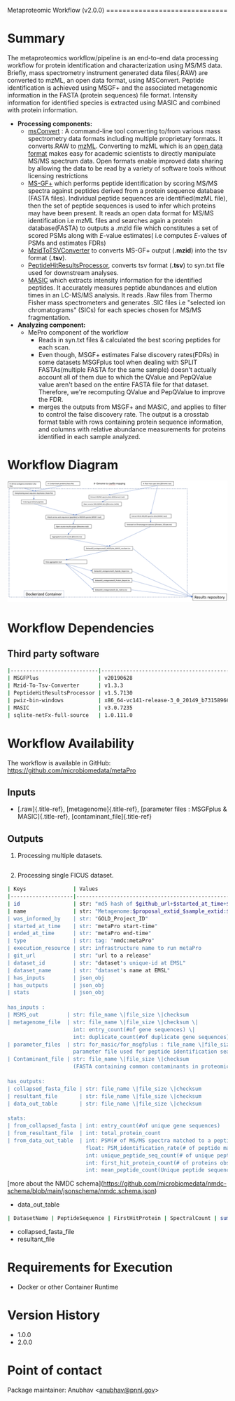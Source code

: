 Metaproteomic Workflow (v2.0.0) ==============================

# Summary

The metaproteomics workflow/pipeline is an end-to-end data processing
workflow for protein identification and characterization using MS/MS
data. Briefly, mass spectrometry instrument generated data files(.RAW)
are converted to mzML, an open data format, using MSConvert. Peptide
identification is achieved using MSGF+ and the associated metagenomic
information in the FASTA (protein sequences) file format. Intensity
information for identified species is extracted using MASIC and combined
with protein information.

-   **Processing components:**
    -   [msConvert](http://proteowizard.sourceforge.net/tools/msconvert.html)
        : A command-line tool converting to/from various mass
        spectrometry data formats including multiple proprietary
        formats. It converts.RAW to [mzML](http://www.psidev.info/mzML).
        Converting to mzML which is an [open data
        format](https://www.ncbi.nlm.nih.gov/pmc/articles/PMC3518119/)
        makes easy for academic scientists to directly manipulate MS/MS
        spectrum data. Open formats enable improved data sharing by
        allowing the data to be read by a variety of software tools
        without licensing restrictions
    -   [MS-GF+](https://www.nature.com/articles/ncomms6277) which
        performs peptide identification by scoring MS/MS spectra against
        peptides derived from a protein sequence database (FASTA files).
        Individual peptide sequences are identified(mzML file), then the
        set of peptide sequences is used to infer which proteins may
        have been present. It reads an open data format for MS/MS
        identification i.e mzML files and searches again a protein
        database(FASTA) to outputs a .mzId file which constitutes a set
        of scored PSMs along with *E*-value estimates( i.e computes
        *E*-values of PSMs and estimates FDRs)
    -   [MzidToTSVConverter](https://msgfplus.github.io/msgfplus/MzidToTsv.html)
        to converts MS-GF+ output (**.mzid**) into the tsv format
        (**.tsv**).
    -   [PeptideHitResultsProcessor](https://omics.pnl.gov/software/peptide-hit-results-processor),
        converts tsv format (**.tsv**) to syn.txt file used for
        downstream analyses.
    -   [MASIC](https://www.ncbi.nlm.nih.gov/pmc/articles/PMC2487672/)
        which extracts intensity information for the identified
        peptides. It accurately measures peptide abundances and elution
        times in an LC-MS/MS analysis. It reads .Raw files from Thermo
        Fisher mass spectrometers and generates .SIC files i.e "selected
        ion chromatograms" (SICs) for each species chosen for MS/MS
        fragmentation.
-   **Analyzing component:**
    -   MePro component of the workflow
        -   Reads in syn.txt files & calculated the best scoring
            peptides for each scan.
        -   Even though, MSGF+ estimates False discovery rates(FDRs) in
            some datasets MSGFplus tool when dealing with SPLIT
            FASTAs(multiple FASTA for the same sample) doesn't actually
            account all of them due to which the QValue and PepQValue
            value aren't based on the entire FASTA file for that
            dataset. Therefore, we're recomputing QValue and PepQValue
            to improve the FDR.
        -   merges the outputs from MSGF+ and MASIC, and applies to
            filter to control the false discovery rate. The output is a
            crosstab format table with rows containing protein sequence
            information, and columns with relative abundance
            measurements for proteins identified in each sample
            analyzed.

# Workflow Diagram

![image](../../_static/images/7_Metaproteomics_detailed_workflow_diagram.png)

# Workflow Dependencies

## Third party software

``` bash
|----------------------------|------------------------------------------|
| MSGFPlus                   | v20190628                                |
| Mzid-To-Tsv-Converter      | v1.3.3                                   |
| PeptideHitResultsProcessor | v1.5.7130                                |
| pwiz-bin-windows           | x86_64-vc141-release-3_0_20149_b73158966 |
| MASIC                      | v3.0.7235                                |
| sqlite-netFx-full-source   | 1.0.111.0                                |
```

# Workflow Availability

The workflow is available in GitHub:
<https://github.com/microbiomedata/metaPro>

## Inputs

-   [.raw]{.title-ref}, [metagenome]{.title-ref}, [parameter files :
    MSGFplus & MASIC]{.title-ref}, [contaminant_file]{.title-ref}

## Outputs

1.  Processing multiple datasets.

``` bash
```

2.  Processing single FICUS dataset.

``` bash
| Keys               | Values                                                                   |
|--------------------|--------------------------------------------------------------------------|
| id                 | str: "md5 hash of $github_url+$started_at_time+$ended_at_time"           |
| name               | str: "Metagenome:$proposal_extid_$sample_extid:$sequencing_project_extid |
| was_informed_by    | str: "GOLD_Project_ID"                                                   |
| started_at_time    | str: "metaPro start-time"                                                |
| ended_at_time      | str: "metaPro end-time"                                                  |
| type               | str: tag: "nmdc:metaPro"                                                 |
| execution_resource | str: infrastructure name to run metaPro                                  |
| git_url            | str: "url to a release"                                                  |
| dataset_id         | str: "dataset's unique-id at EMSL"                                       |
| dataset_name       | str: "dataset's name at EMSL"                                            |
| has_inputs         | json_obj                                                                 |
| has_outputs        | json_obj                                                                 |
| stats              | json_obj                                                                 |

has_inputs :
| MSMS_out         | str: file_name \|file_size \|checksum                                                                                     |
| metagenome_file  | str: file_name \|file_size \|checksum \|
                     int: entry_count(#of gene sequences) \|
                     int: duplicate_count(#of duplicate gene sequences) |
| parameter_files  | str: for_masic/for_msgfplus : file_name \|file_size \|checksum
                     parameter file used for peptide identification search
| Contaminant_file | str: file_name \|file_size \|checksum
                     (FASTA containing common contaminants in proteomics)

has_outputs:
| collapsed_fasta_file | str: file_name \|file_size \|checksum                                           |
| resultant_file       | str: file_name \|file_size \|checksum                                           |
| data_out_table       | str: file_name \|file_size \|checksum                                           |

stats:
| from_collapsed_fasta | int: entry_count(#of unique gene sequences)                                                                                                                                                                                                                                                                                                                                                                                                                                                                  |
| from_resultant_file  | int: total_protein_count                                                                                                                                                                                                                                                                                                                                                                                                                                                                                          |
| from_data_out_table  | int: PSM(# of MS/MS spectra matched to a peptide sequence at 5% false discovery rate (FDR)
                         float: PSM_identification_rate(# of peptide matching MS/MS spectra divided by total spectra searched (5% FDR)
                         int: unique_peptide_seq_count(# of unique peptide sequences observed in pipeline analysis 5% FDR)
                         int: first_hit_protein_count(# of proteins observed assuming single peptide-to-protein relationships)
                         int: mean_peptide_count(Unique peptide sequences matching to each identified protein.)
```

\[more about the NMDC
schema\](<https://github.com/microbiomedata/nmdc-schema/blob/main/jsonschema/nmdc.schema.json>)

-   data_out_table

``` bash
| DatasetName | PeptideSequence | FirstHitProtein | SpectralCount | sum(MasicAbundance) | GeneCount | FullGeneList | FirstHitDescription | DescriptionList | min(Qvalue) |
```

-   collapsed_fasta_file
-   resultant_file

# Requirements for Execution

-   Docker or other Container Runtime

# Version History

-   1.0.0
-   2.0.0

# Point of contact

Package maintainer: Anubhav \<<anubhav@pnnl.gov>\>
